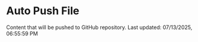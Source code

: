 # Auto Push File

Content that will be pushed to GitHub repository.
Last updated: 07/13/2025, 06:55:59 PM